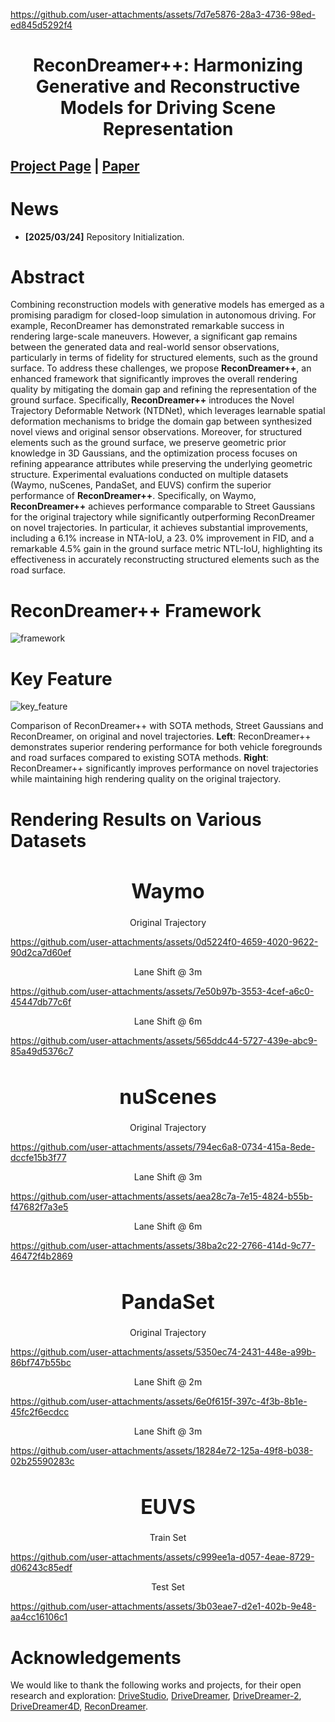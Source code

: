 
https://github.com/user-attachments/assets/7d7e5876-28a3-4736-98ed-ed845d5292f4

<div align="center">   
  
# ReconDreamer++: Harmonizing Generative and Reconstructive Models for Driving Scene Representation
</div>

 
## [Project Page](https://recondreamer-plus.github.io/) | [Paper]()

# News
- **[2025/03/24]** Repository Initialization.

# Abstract 

Combining reconstruction models with generative models has emerged as a promising paradigm for closed-loop simulation in autonomous driving. For example, ReconDreamer has demonstrated remarkable success in rendering large-scale maneuvers. However, a significant gap remains between the generated data and real-world sensor observations, particularly in terms of fidelity for structured elements, such as the ground surface. To address these challenges, we propose **ReconDreamer++**, an enhanced framework that significantly improves the overall rendering quality by mitigating the domain gap and refining the representation of the ground surface. Specifically, **ReconDreamer++** introduces the Novel Trajectory Deformable Network (NTDNet), which leverages learnable spatial deformation mechanisms to bridge the domain gap between synthesized novel views and original sensor observations. Moreover, for structured elements such as the ground surface, we preserve geometric prior knowledge in 3D Gaussians, and the optimization process focuses on refining appearance attributes while preserving the underlying geometric structure. Experimental evaluations conducted on multiple datasets (Waymo, nuScenes, PandaSet, and EUVS) confirm the superior performance of **ReconDreamer++**. Specifically, on Waymo, **ReconDreamer++** achieves performance comparable to Street Gaussians for the original trajectory while significantly outperforming ReconDreamer on novel trajectories. In particular, it achieves substantial improvements, including a 6.1% increase in NTA-IoU, a 23. 0% improvement in FID, and a remarkable 4.5% gain in the ground surface metric NTL-IoU, highlighting its effectiveness in accurately reconstructing structured elements such as the road surface.

# ReconDreamer++ Framework

![framework](https://github.com/user-attachments/assets/5d673deb-3dc3-4b41-86af-970e17022644)

# Key Feature

![key_feature](https://github.com/user-attachments/assets/f591726c-a316-4373-97d9-b38ae4fd087e)

Comparison of ReconDreamer++ with SOTA methods, Street Gaussians and ReconDreamer, on original and novel trajectories. **Left**: ReconDreamer++ demonstrates superior rendering performance for both vehicle foregrounds and road surfaces compared to existing SOTA methods. **Right**: ReconDreamer++ significantly improves performance on novel trajectories while maintaining high rendering quality on the original trajectory.

# Rendering Results on Various Datasets
<div align="center">
    <h1 style="font-size: 32px;">Waymo</h1>
</div>

<div align="center">
    Original Trajectory
</div>

https://github.com/user-attachments/assets/0d5224f0-4659-4020-9622-90d2ca7d60ef

<div align="center">
    Lane Shift @ 3m
</div>

https://github.com/user-attachments/assets/7e50b97b-3553-4cef-a6c0-45447db77c6f

<div align="center">
    Lane Shift @ 6m
</div>

https://github.com/user-attachments/assets/565ddc44-5727-439e-abc9-85a49d5376c7

<div align="center">
    <h1 style="font-size: 32px;">nuScenes</h1>
</div>


<div align="center">
    Original Trajectory
</div>

https://github.com/user-attachments/assets/794ec6a8-0734-415a-8ede-dccfe15b3f77

<div align="center">
    Lane Shift @ 3m
</div>

https://github.com/user-attachments/assets/aea28c7a-7e15-4824-b55b-f47682f7a3e5

<div align="center">
    Lane Shift @ 6m
</div>

https://github.com/user-attachments/assets/38ba2c22-2766-414d-9c77-46472f4b2869

<div align="center">
    <h1 style="font-size: 32px;">PandaSet</h1>
</div>


<div align="center">
    Original Trajectory
</div>

https://github.com/user-attachments/assets/5350ec74-2431-448e-a99b-86bf747b55bc

<div align="center">
    Lane Shift @ 2m
</div>

https://github.com/user-attachments/assets/6e0f615f-397c-4f3b-8b1e-45fc2f6ecdcc

<div align="center">
    Lane Shift @ 3m
</div>

https://github.com/user-attachments/assets/18284e72-125a-49f8-b038-02b25590283c

<div align="center">
    <h1 style="font-size: 32px;">EUVS</h1>
</div>


<div align="center">
    Train Set
</div>

https://github.com/user-attachments/assets/c999ee1a-d057-4eae-8729-d06243c85edf

<div align="center">
    Test Set
</div>

https://github.com/user-attachments/assets/3b03eae7-d2e1-402b-9e48-aa4cc16106c1

# Acknowledgements
We would like to thank the following works and projects, for their open research and exploration: [DriveStudio](https://github.com/ziyc/drivestudio), [DriveDreamer](https://github.com/JeffWang987/DriveDreamer), 
[DriveDreamer-2](https://github.com/f1yfisher/DriveDreamer2), [DriveDreamer4D](https://github.com/GigaAI-research/DriveDreamer4D), [ReconDreamer](https://github.com/GigaAI-research/ReconDreamer).

<!-- # Bibtex
If this work is helpful for your research, please consider citing the following BibTeX entry.

```
@inproceedings{zhao2024drive,
    title={DriveDreamer4D: World Models Are Effective Data Machines for 4D Driving Scene Representation}, 
    author={Guosheng Zhao and Chaojun Ni and Xiaofeng Wang and Zheng Zhu and Xueyang Zhang and Yida Wang and Guan Huang and Xinze Chen and Boyuan Wang and Youyi Zhang and Wenjun Mei and Xingang Wang},
    journal={arxiv arXiv preprint arXiv:2410.13571},
    year={2024},
} -->



